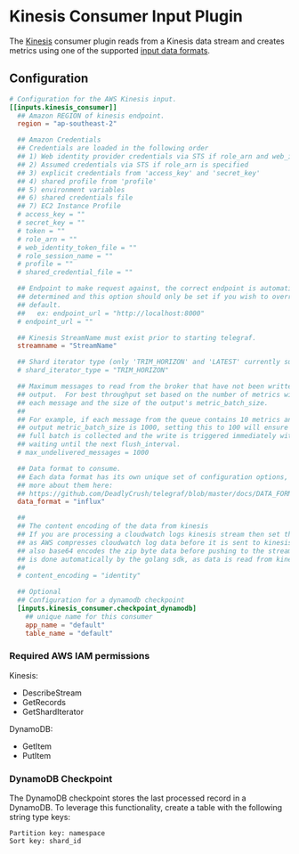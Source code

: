 # Kinesis Consumer Input Plugin

The [Kinesis][kinesis] consumer plugin reads from a Kinesis data stream
and creates metrics using one of the supported [input data formats][].

## Configuration

```toml @sample.conf
# Configuration for the AWS Kinesis input.
[[inputs.kinesis_consumer]]
  ## Amazon REGION of kinesis endpoint.
  region = "ap-southeast-2"

  ## Amazon Credentials
  ## Credentials are loaded in the following order
  ## 1) Web identity provider credentials via STS if role_arn and web_identity_token_file are specified
  ## 2) Assumed credentials via STS if role_arn is specified
  ## 3) explicit credentials from 'access_key' and 'secret_key'
  ## 4) shared profile from 'profile'
  ## 5) environment variables
  ## 6) shared credentials file
  ## 7) EC2 Instance Profile
  # access_key = ""
  # secret_key = ""
  # token = ""
  # role_arn = ""
  # web_identity_token_file = ""
  # role_session_name = ""
  # profile = ""
  # shared_credential_file = ""

  ## Endpoint to make request against, the correct endpoint is automatically
  ## determined and this option should only be set if you wish to override the
  ## default.
  ##   ex: endpoint_url = "http://localhost:8000"
  # endpoint_url = ""

  ## Kinesis StreamName must exist prior to starting telegraf.
  streamname = "StreamName"

  ## Shard iterator type (only 'TRIM_HORIZON' and 'LATEST' currently supported)
  # shard_iterator_type = "TRIM_HORIZON"

  ## Maximum messages to read from the broker that have not been written by an
  ## output.  For best throughput set based on the number of metrics within
  ## each message and the size of the output's metric_batch_size.
  ##
  ## For example, if each message from the queue contains 10 metrics and the
  ## output metric_batch_size is 1000, setting this to 100 will ensure that a
  ## full batch is collected and the write is triggered immediately without
  ## waiting until the next flush_interval.
  # max_undelivered_messages = 1000

  ## Data format to consume.
  ## Each data format has its own unique set of configuration options, read
  ## more about them here:
  ## https://github.com/DeadlyCrush/telegraf/blob/master/docs/DATA_FORMATS_INPUT.md
  data_format = "influx"

  ##
  ## The content encoding of the data from kinesis
  ## If you are processing a cloudwatch logs kinesis stream then set this to "gzip"
  ## as AWS compresses cloudwatch log data before it is sent to kinesis (aws
  ## also base64 encodes the zip byte data before pushing to the stream.  The base64 decoding
  ## is done automatically by the golang sdk, as data is read from kinesis)
  ##
  # content_encoding = "identity"

  ## Optional
  ## Configuration for a dynamodb checkpoint
  [inputs.kinesis_consumer.checkpoint_dynamodb]
    ## unique name for this consumer
    app_name = "default"
    table_name = "default"
```

### Required AWS IAM permissions

Kinesis:

- DescribeStream
- GetRecords
- GetShardIterator

DynamoDB:

- GetItem
- PutItem

### DynamoDB Checkpoint

The DynamoDB checkpoint stores the last processed record in a DynamoDB. To leverage
this functionality, create a table with the following string type keys:

```shell
Partition key: namespace
Sort key: shard_id
```

[kinesis]: https://aws.amazon.com/kinesis/
[input data formats]: /docs/DATA_FORMATS_INPUT.md
